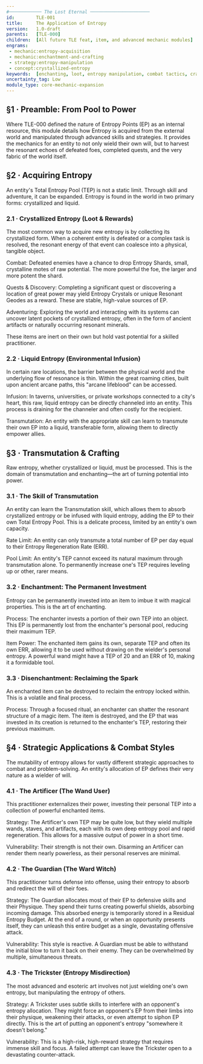 ```yaml
---
#──────────── The Lost Eternal ──────────────────────
id:        TLE-001
title:     The Application of Entropy
version:   1.0-draft
parents:   [TLE-000]
children:  [All future TLE feat, item, and advanced mechanic modules]
engrams:
 - mechanic:entropy-acquisition
 - mechanic:enchantment-and-crafting
 - strategy:entropy-manipulation
 - concept:crystallized-entropy
keywords:  [enchanting, loot, entropy manipulation, combat tactics, crafting, TLE]
uncertainty_tag: Low
module_type: core-mechanic-expansion
---
```

## §1 · Preamble: From Pool to Power
Where TLE-000 defined the nature of Entropy Points (EP) as an internal resource, this module details how Entropy is acquired from the external world and manipulated through advanced skills and strategies. It provides the mechanics for an entity to not only wield their own will, but to harvest the resonant echoes of defeated foes, completed quests, and the very fabric of the world itself.

## §2 · Acquiring Entropy
An entity's Total Entropy Pool (TEP) is not a static limit. Through skill and adventure, it can be expanded. Entropy is found in the world in two primary forms: crystallized and liquid.

### 2.1 · Crystallized Entropy (Loot & Rewards)
The most common way to acquire new entropy is by collecting its crystallized form. When a coherent entity is defeated or a complex task is resolved, the resonant energy of that event can coalesce into a physical, tangible object.

Combat: Defeated enemies have a chance to drop Entropy Shards, small, crystalline motes of raw potential. The more powerful the foe, the larger and more potent the shard.

Quests & Discovery: Completing a significant quest or discovering a location of great power may yield Entropy Crystals or unique Resonant Geodes as a reward. These are stable, high-value sources of EP.

Adventuring: Exploring the world and interacting with its systems can uncover latent pockets of crystallized entropy, often in the form of ancient artifacts or naturally occurring resonant minerals.

These items are inert on their own but hold vast potential for a skilled practitioner.

### 2.2 · Liquid Entropy (Environmental Infusion)
In certain rare locations, the barrier between the physical world and the underlying flow of resonance is thin. Within the great roaming cities, built upon ancient arcane paths, this "arcane lifeblood" can be accessed.

Infusion: In taverns, universities, or private workshops connected to a city's heart, this raw, liquid entropy can be directly channeled into an entity. This process is draining for the channeler and often costly for the recipient.

Transmutation: An entity with the appropriate skill can learn to transmute their own EP into a liquid, transferable form, allowing them to directly empower allies.

## §3 · Transmutation & Crafting
Raw entropy, whether crystallized or liquid, must be processed. This is the domain of transmutation and enchanting—the art of turning potential into power.

### 3.1 · The Skill of Transmutation
An entity can learn the Transmutation skill, which allows them to absorb crystallized entropy or be infused with liquid entropy, adding the EP to their own Total Entropy Pool. This is a delicate process, limited by an entity's own capacity.

Rate Limit: An entity can only transmute a total number of EP per day equal to their Entropy Regeneration Rate (ERR).

Pool Limit: An entity's TEP cannot exceed its natural maximum through transmutation alone. To permanently increase one's TEP requires leveling up or other, rarer means.

### 3.2 · Enchantment: The Permanent Investment
Entropy can be permanently invested into an item to imbue it with magical properties. This is the art of enchanting.

Process: The enchanter invests a portion of their own TEP into an object. This EP is permanently lost from the enchanter's personal pool, reducing their maximum TEP.

Item Power: The enchanted item gains its own, separate TEP and often its own ERR, allowing it to be used without drawing on the wielder's personal entropy. A powerful wand might have a TEP of 20 and an ERR of 10, making it a formidable tool.

### 3.3 · Disenchantment: Reclaiming the Spark
An enchanted item can be destroyed to reclaim the entropy locked within. This is a volatile and final process.

Process: Through a focused ritual, an enchanter can shatter the resonant structure of a magic item. The item is destroyed, and the EP that was invested in its creation is returned to the enchanter's TEP, restoring their previous maximum.

## §4 · Strategic Applications & Combat Styles
The mutability of entropy allows for vastly different strategic approaches to combat and problem-solving. An entity's allocation of EP defines their very nature as a wielder of will.

### 4.1 · The Artificer (The Wand User)
This practitioner externalizes their power, investing their personal TEP into a collection of powerful enchanted items.

Strategy: The Artificer's own TEP may be quite low, but they wield multiple wands, staves, and artifacts, each with its own deep entropy pool and rapid regeneration. This allows for a massive output of power in a short time.

Vulnerability: Their strength is not their own. Disarming an Artificer can render them nearly powerless, as their personal reserves are minimal.

### 4.2 · The Guardian (The Ward Witch)
This practitioner turns defense into offense, using their entropy to absorb and redirect the will of their foes.

Strategy: The Guardian allocates most of their EP to defensive skills and their Physique. They spend their turns creating powerful shields, absorbing incoming damage. This absorbed energy is temporarily stored in a Residual Entropy Budget. At the end of a round, or when an opportunity presents itself, they can unleash this entire budget as a single, devastating offensive attack.

Vulnerability: This style is reactive. A Guardian must be able to withstand the initial blow to turn it back on their enemy. They can be overwhelmed by multiple, simultaneous threats.

### 4.3 · The Trickster (Entropy Misdirection)
The most advanced and esoteric art involves not just wielding one's own entropy, but manipulating the entropy of others.

Strategy: A Trickster uses subtle skills to interfere with an opponent's entropy allocation. They might force an opponent's EP from their limbs into their physique, weakening their attacks, or even attempt to siphon EP directly. This is the art of putting an opponent's entropy "somewhere it doesn't belong."

Vulnerability: This is a high-risk, high-reward strategy that requires immense skill and focus. A failed attempt can leave the Trickster open to a devastating counter-attack.